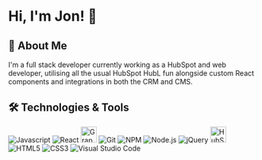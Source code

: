 # Hi, I'm Jon! 👋


## 🚀 About Me
I'm a full stack developer currently working as a HubSpot and web developer, utilising all the usual HubSpot HubL fun alongside custom React components and integrations in both the CRM and CMS.


## 🛠 Technologies & Tools
![Javascript](https://cdn.jsdelivr.net/npm/devicons@1.8.0/!SVG/js_badge.svg "Javascript")
![React](https://cdn.jsdelivr.net/npm/devicons@1.8.0/!SVG/react.svg "React")
<img src="https://cdn.jsdelivr.net/npm/simple-icons@3.13.0/icons/graphql.svg" alt="GraphQL" title="GraphQL" width="32" />
![Git](https://cdn.jsdelivr.net/npm/devicons@1.8.0/!SVG/git.svg "Git")
![NPM](https://cdn.jsdelivr.net/npm/devicons@1.8.0/!SVG/npm.svg "NPM")
![Node.js](https://cdn.jsdelivr.net/npm/devicons@1.8.0/!SVG/nodejs.svg "Node.js")
![jQuery](https://cdn.jsdelivr.net/npm/devicons@1.8.0/!SVG/jquery_logo.svg "jQuery")
<img src="https://cdn.jsdelivr.net/npm/simple-icons@3.13.0/icons/hubspot.svg" alt="HubSpot" title="HubSpot" width="32" />
![HTML5](https://cdn.jsdelivr.net/npm/devicons@1.8.0/!SVG/html5.svg "HTML5")
![CSS3](https://cdn.jsdelivr.net/npm/devicons@1.8.0/!SVG/css3.svg "CSS3")
![Visual Studio Code](https://cdn.jsdelivr.net/npm/devicons@1.8.0/!SVG/visualstudio.svg "Visual Studio Code")
